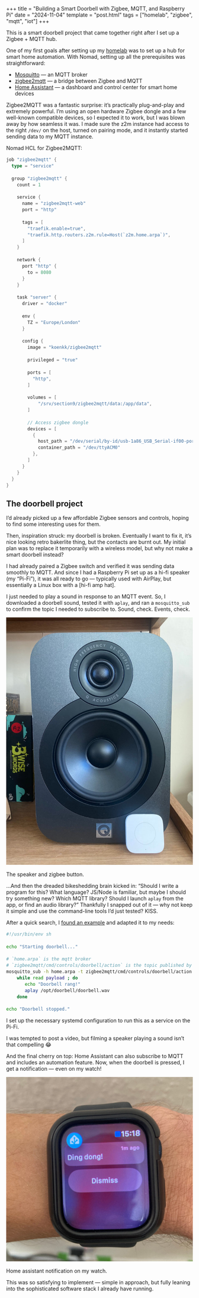 +++
title = "Building a Smart Doorbell with Zigbee, MQTT, and Raspberry Pi"
date = "2024-11-04"
template = "post.html"
tags = ["homelab", "zigbee", "mqtt", "iot"]
+++

This is a smart doorbell project that came together right after I set up a Zigbee + MQTT hub.

One of my first goals after setting up my [homelab](/blog/running-nomad-on-my-homelab/) was to set up a hub for smart home automation. With Nomad, setting up all the prerequisites was straightforward:

- [Mosquitto](https://mosquitto.org/) — an MQTT broker
- [zigbee2mqtt](https://www.zigbee2mqtt.io/) — a bridge between Zigbee and MQTT
- [Home Assistant](https://www.home-assistant.io/) — a dashboard and control center for smart home devices

Zigbee2MQTT was a fantastic surprise: it’s practically plug-and-play and extremely powerful. I’m using an open hardware Zigbee dongle and a few well-known compatible devices, so I expected it to work, but I was blown away by how seamless it was. I made sure the z2m instance had access to the right `/dev/` on the host, turned on pairing mode, and it instantly started sending data to my MQTT instance.

Nomad HCL for Zigbee2MQTT:
```go
job "zigbee2mqtt" {
  type = "service"

  group "zigbee2mqtt" {
    count = 1

    service {
      name = "zigbee2mqtt-web"
      port = "http"

      tags = [
        "traefik.enable=true",
        "traefik.http.routers.z2m.rule=Host(`z2m.home.arpa`)",
      ]
    }

    network {
      port "http" {
        to = 8080
      }
    }

    task "server" {
      driver = "docker"

      env {
        TZ = "Europe/London"
      }

      config {
        image = "koenkk/zigbee2mqtt"

        privileged = "true"

        ports = [
          "http",
        ]

        volumes = [
            "/srv/section9/zigbee2mqtt/data:/app/data",
        ]

        // Access zigbee dongle
        devices = [
          {
            host_path = "/dev/serial/by-id/usb-1a86_USB_Serial-if00-port0"
            container_path = "/dev/ttyACM0"
          },
        ]
      }
    }
  }
}

```

## The doorbell project

I’d already picked up a few affordable Zigbee sensors and controls, hoping to find some interesting uses for them.

Then, inspiration struck: my doorbell is broken. Eventually I want to fix it, it’s nice looking retro bakerlite thing, but the contacts are burnt out. My initial plan was to replace it temporarily with a wireless model, but why not make a smart doorbell instead?

I had already paired a Zigbee switch and verified it was sending data smoothly to MQTT. And since I had a Raspberry Pi set up as a hi-fi speaker (my “Pi-Fi”), it was all ready to go — typically used with AirPlay, but essentially a Linux box with a [hi-fi amp hat].

I just needed to play a sound in response to an MQTT event. So, I downloaded a doorbell sound, tested it with `aplay`, and ran a `mosquitto_sub` to confirm the topic I needed to subscribe to. Sound, check. Events, check.

<div class="embed">
  <img src="/assets/images/blog/speaker.jpg" class="centered" />
  <p>The speaker and zigbee button.</p>
</div>

…And then the dreaded bikeshedding brain kicked in: “Should I write a program for this? What language? JS/Node is familiar, but maybe I should try something new? Which MQTT library? Should I launch `aplay` from the app, or find an audio library?” Thankfully I snapped out of it — why not keep it simple and use the command-line tools I’d just tested? KISS.

After a quick search, I [found an example](https://stackoverflow.com/questions/73560635/subscribe-a-bash-script-to-run-when-mqtt-message-is-received) and adapted it to my needs:

```bash
#!/usr/bin/env sh

echo "Starting doorbell..."

# `home.arpa` is the mqtt broker
# `zigbee2mqtt/cmd/controls/doorbell/action` is the topic published by z2m when the button is pressed
mosquitto_sub -h home.arpa -t zigbee2mqtt/cmd/controls/doorbell/action |
    while read payload ; do
       echo "Doorbell rang!"
       aplay /opt/doorbell/doorbell.wav
    done

echo "Doorbell stopped."
```

I set up the necessary systemd configuration to run this as a service on the Pi-Fi.

I was tempted to post a video, but filming a speaker playing a sound isn’t that compelling 😂

And the final cherry on top: Home Assistant can also subscribe to MQTT and includes an automation feature. Now, when the doorbell is pressed, I get a notification — even on my watch!

<div class="embed">
  <img src="/assets/images/blog/watch.jpg" class="centered" />
  <p>Home assistant notification on my watch.</p>
</div>

This was so satisfying to implement — simple in approach, but fully leaning into the sophisticated software stack I already have running.
